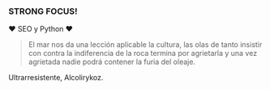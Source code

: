 ### STRONG FOCUS!

❤️  SEO y Python  ❤️

> El mar nos da una lección aplicable la cultura, las olas de tanto
> insistir con contra la indiferencia de la roca termina por agrietarla
> y una vez agrietada nadie podrá contener la furia del oleaje.

Ultrarresistente, Alcolirykoz.
